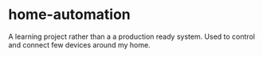 # home-automation
A learning project rather than a a production ready system. Used to control and connect few devices around my home.
